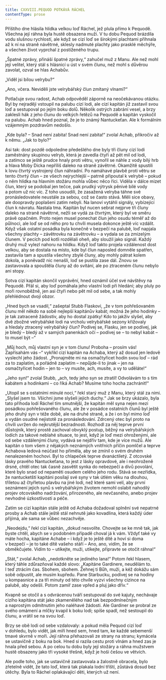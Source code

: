 ```yaml
---
title: CXXVIII.PEQUOD POTKÁVÁ RÁCHEL
contentType: prose
---
```


  

Příštího dne hlásila hlídka velkou loď Ráchel, jež plula přímo k Pequodě. Všechna její ráhna byla hustě obsazena muži. V tu dobu Pequod brázdila vodu slušnou rychlostí, ale když se cizí loď se širokými plachtami přihnala až k ní na straně návětrné, sklesly nadmuté plachty jako prasklé měchýře, a všechen život vyprchal z postiženého trupu.

„Špatné zprávy, přináší špatné zprávy,“ zahučel muž z Manu. Ale než mohl její velitel, který stál s hlásnicí u úst v svém člunu, než mohl s důvěrou zavolat, ozval se hlas Achabův.

„Viděl jsi bílou velrybu?“

„Ano, včera. Neviděli jste velrybářský člun zmítaný vlnami?“

Potlačuje svou radost, Achab odpověděl záporně na neočekávanou otázku. Byl by nejraději vstoupil na palubu cizí lodi, ale cizí kapitán již zastavil svou loď a sestupoval po jejím boku dolů. Několik ostrých zabrání vesel, a brzy zaklesli hák z jeho člunu do velkých řetězů na Pequodě a kapitán vyskočil na palubu. Achab hned poznal, že je to známý Nantuckeťan. Ale k formálním vzájemným pozdravům nedošlo.

„Kde byla? – Snad není zabita! Snad není zabita!“ zvolal Achab, přikročiv až k němu. „Jak to bylo?“

Asi tak: dost pozdě odpoledne předešlého dne byly tři čluny cizí lodi zaměstnány skupinou velryb, která je zavedla čtyři až pět mil od lodi, a zatímco se ještě prudce hnaly proti větru, vynořil se náhle z vody bílý hrb a hlava Moby Dicka nepříliš daleko na straně závětrné. Okamžitě spustili k lovu čtvrtý vystrojený člun náhradní. Po namáhavé plavbě proti větru se tento čtvrtý člun – ze všech nejrychlejší – patrně připoutal k velrybě – pokud o něm hlídka na hlavním stožáru mohla vůbec něco říci. Viděla v dálce mizet člun, který se podobal jen tečce, pak prudký výtrysk pěnivé bílé vody a potom už nic víc. Z toho usoudili, že zasažená velryba táhne své pronásledovatele neustále za sebou, což se často stává. Měli sice obavy, ale doopravdy poplašeni zatím nebyli. Na lanoví vytáhli signály, vybízející člun k návratu. Nastala tma. Kapitán byl nucen sebrat nejprve tři čluny daleko na straně návětrné, nežli se vydá za čtvrtým, který byl ve směru právě opačném. Proto nejen musel ponechat člun jeho osudu téměř až do půlnoci, ale loď se od něho pro tu chvíli musela dokonce ještě víc vzdálit. Když však ostatní posádka byla konečně v bezpečí na palubě, loď napjala všechny plachty – závětrovku na závětrovku – a vydala se za zmizelým člunem. V pecích pod kotli rozdělali oheň, aby sloužil jako signál. Každý druhý muž vylezl nahoru na hlídku. Když loď takto projela vzdálenost dost velkou, aby se dostala na místo, kde byl člun naposled domněle spatřen, zastavila tam a spustila všechny zbylé čluny, aby mohly pátrat kolem dokola, a poněvadž nic nenašli, loď se pustila zase dál. Znovu se zastavovala a spouštěla čluny až do svítání, ale po ztraceném člunu nebylo ani stopy.

Sotva cizí kapitán skončil vyprávění, hned oznámil účel své návštěvy na Pequodě. Přál si, aby loď pomáhala jeho vlastní lodi při hledání; aby pluly po moři rovnoběžně, jen asi čtyři nebo pět mil od sebe, a tak mohly přehlédnout dvojí obzor.

„Hned bych se vsadil,“ zašeptal Stubb Flaskovi, „že v tom pohřešovaném člunu měl někdo na sobě nejlepší kapitánův kabát; možná že jeho hodinky – je tak zatraceně žádostiv, aby ho dostal zpátky! Kdo to jakživ slyšel, aby dvě zbožné velrybářské lodi na vrcholu velrybářské sezony křižovaly a hledaly ztracený velrybářský člun? Podívej se, Flasku, jen se podívej, jak je bledý – bledý až v samých panenkách očí – podívej se – to nebyl kabát – to musel být –“

„Můj hoch, můj vlastní syn je v tom člunu! Proboha – prosím vás! Zapřísahám vás –“ vykřikl cizí kapitán na Achaba, který až dosud jen ledově vyslechl jeho žádost. „Pronajměte mi na osmačtyřicet hodin svou loď – rád za to zaplatím, a pořádně zaplatím – nepůjde-li to jinak – jen na osmačtyřicet hodin – jen to – vy musíte, ach, musíte, a vy to uděláte!“

„Jeho syn!“ zvolal Stubb, „ach, tedy jeho syn se ztratil! Odvolávám to s tím kabátem a hodinkami – co říká Achab? Musíme toho hocha zachránit!“

„Utopil se s ostatními minulé noci,“ řekl starý muž z Manu, který stál za nimi. „Slyšel jsem to. Všichni jsme slyšeli jejich duchy.“ Jak se brzy ukázalo, byla tato příhoda lodí Ráchel tím smutnější, že kapitán měl syna nejen mezi posádkou pohřešovaného člunu, ale že v posádce ostatních člunů byl ještě jeho druhý syn v téže době, ale na druhé straně, a že i on byl mimo loď a vydán osudné nejistotě za pronásledování. Zdrcený otec byl proto na chvíli uvržen do nejkrutější bezradnosti. Rozhodl za něj teprve první důstojník, který prostě zachoval obvyklý postup, běžný na velrybářských lodích za takové neblahé situace, to jest, když je loď mezi ohroženými, ale od sebe vzdálenými čluny, vydává se nejdřív tam, kde je více mužů. Ale kapitán o tom všem z nějakých neznámých vnitřních příčin pomlčel a teprve Achabova ledová neúčast ho přiměla, aby se zmínil o svém druhém nenalezeném hochovi. Byl to chlapeček teprve dvanáctiletý. Z otcovské lásky pravého Nantuckeťana, to jest z lásky opravdové, ale i neohroženě drsné, chtěl otec tak časně zasvětit synka do nebezpečí a divů povolání, které bylo snad od nepaměti osudem celého jeho rodu. Stává se nezřídka, že nantucketští kapitáni posílají své syny v tak útlém věku na dlouhou, tříletou až čtyřletou plavbu na jiné lodi, než které sami velí, aby první seznámení jejich synů s velrybářským životem nemohl oslabit nahodilý projev otcovského nadržování, přirozeného, ale nevčasného, anebo projev nevhodné úzkostlivosti a péče.

Zatím se cizí kapitán stále ještě od Achaba dožadoval splnění své nepatrné prosby a Achab stále ještě stál nehnutě jako kovadlina, která každý úder přijímá, ale sama se vůbec nezachvěje.

„Neodejdu,“ řekl cizí kapitán, „dokud nesvolíte. Chovejte se ke mně tak, jak byste chtěl, abych se v podobném případě choval já k vám. Vždyť také vy máte hocha, kapitáne Achabe – i když je to ještě dítě a hoví si doma v bezpečí – je to také dítě vašeho stáří – Ano, ano, vidím, že se obměkčujete. Vidím to – utíkejte, muži, utíkejte, připravte se otočit ráhna!“

„Stát,“ zvolal Achab, „nedotkněte se jediného lana!“ Potom řekl hlasem, který táhle zdůrazňoval každé slovo: „Kapitáne Gardinere, neudělám to. I teď ztrácím čas. Sbohem, sbohem. Žehnej ti Bůh, muži, a kéž dokážu sám sobě odpustit, ale musím kupředu. Pane Starbucku, podívej se na hodiny u kompasnice a za tři minuty od této chvíle vyzvi všechny cizince na palubě, aby odešli. Potom zamiř zase vpřed a pluj jako dřív.“

Kvapně se otočil a s odvrácenou tváří sestupoval do své kajuty, nechávaje cizího kapitána stát jako zkamenělého nad tak bezpodmínečným a naprostým odmítnutím jeho naléhavé žádosti. Ale Gardiner se probral ze svého omámení a mlčky kvapil k boku lodi; spíše spadl, než sestoupil do člunu, a vrátil se na svou loď.

Brzy se obě lodi od sebe vzdalovaly: a pokud měla Pequod cizí loď v dohledu, bylo vidět, jak míří hned sem, hned tam, ke každé sebemenší tmavé skvrně v moři. Její ráhna přehazovali ze strany na stranu; kymácela se ustavičně z boku na bok. Hned si razila cestu proti vlnám a hned zas je hnala před sebou. A po celou tu dobu byly její stožáry a ráhna mužstvem hustě obsazeny jako tři vysoké třešně, když je hoši češou ve větvích.

Ale podle toho, jak se ustavičně zastavovala a žalostně obracela, bylo zřetelně vidět, že tato loď, která tak plakala lodní tříští, zůstává dosud bez útěchy. Byla to Ráchel oplakávající děti, kterých už není.
